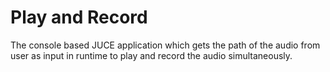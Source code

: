 # Play and Record
The console based JUCE application which gets the path of the audio from user as input in runtime to play and record the audio simultaneously.
